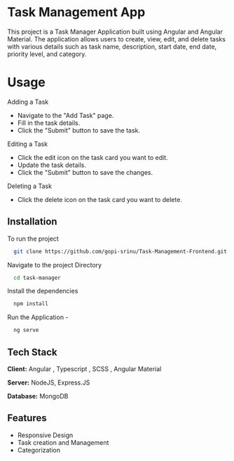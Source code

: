 
# Task Management App

This project is a Task Manager Application built using Angular and Angular Material. The application allows users to create, view, edit, and delete tasks with various details such as task name, description, start date, end date, priority level, and category.

# Usage

Adding a Task

- Navigate to the "Add Task" page.
- Fill in the task details.
- Click the "Submit" button to save the task.

Editing a Task

- Click the edit icon on the task card you want to edit.
- Update the task details.
- Click the "Submit" button to save the changes.

Deleting a Task

- Click the delete icon on the task card you want to delete.

## Installation

To run the project 

```bash
  git clone https://github.com/gopi-srinu/Task-Management-Frontend.git
```
Navigate to the project Directory
```bash
  cd task-manager
```
Install the dependencies 
```bash
  npm install
```
Run the Application -
```bash
  ng serve
```

## Tech Stack

**Client:** Angular , Typescript , SCSS , Angular Material

**Server:** NodeJS, Express.JS

**Database:** MongoDB

## Features

- Responsive Design
- Task creation and Management
- Categorization


